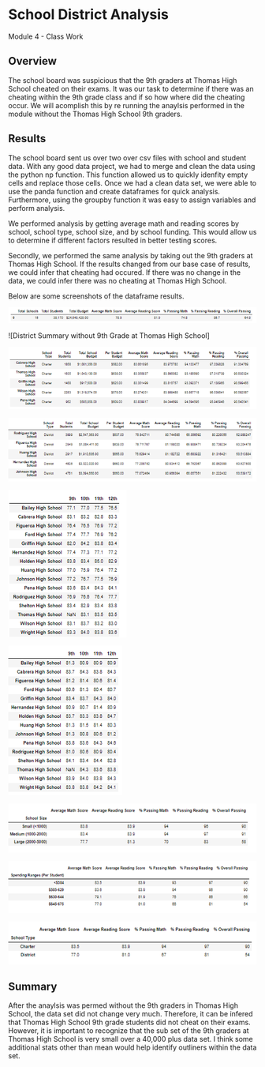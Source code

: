# School District Analysis
Module 4 - Class Work 
## Overview 

The school board was suspicious that the 9th graders at Thomas High School cheated on their exams. It was our task to determine if there was an cheating within the 9th grade class and if so how where did the cheating occur. We will acomplish this by re running the anaylsis performed in the module without the Thomas High School 9th graders. 

## Results 

The school board sent us over two over csv files with school and student data. With any good data project, we had to merge and clean the data using the python np function. This function allowed us to quickly idenfity empty cells and replace those cells. Once we had a clean data set, we were able to use the panda function and create dataframes for quick analysis. Furthermore, using the groupby function it was easy to assign variables and perform analysis. 

We performed analysis by getting average math and reading scores by school, school type, school size, and by school funding. This would allow us to determine if different factors resulted in better testing scores.

Secondly, we performed the same analysis by taking out the 9th graders at Thomas High School. If the results changed from our base case of results, we could infer that cheating had occured. If there was no change in the data, we could infer there was no cheating at Thomas High School. 

Below are some screenshots of the dataframe results. 

![District Summary](https://github.com/mccoycory/School_District_Analysis/blob/main/Resources/School%20District%20Summary.png)

![District Summary without 9th Grade at Thomas High School]

![Top 5 Performing Schools](https://github.com/mccoycory/School_District_Analysis/blob/main/Resources/Top%20Performing%20Schools.png)

![Bottom Performing Schools](https://github.com/mccoycory/School_District_Analysis/blob/main/Resources/Bottom%20Performing%20School.png)

![Average Math Scores per School](https://github.com/mccoycory/School_District_Analysis/blob/main/Resources/Average%20Math%20scores%20by%20school.png)

![Average Reading Scores per School](https://github.com/mccoycory/School_District_Analysis/blob/main/Resources/Average%20Reading%20scores%20by%20school.png)

![Average Scores by School Size](https://github.com/mccoycory/School_District_Analysis/blob/main/Resources/Average%20scores%20by%20size.png)

![Average Score by School Funding](https://github.com/mccoycory/School_District_Analysis/blob/main/Resources/Average%20Scores%20by%20spending.png)

![Average Score by School Type](https://github.com/mccoycory/School_District_Analysis/blob/main/Resources/Average%20score%20by%20school%20type.png)

## Summary 

After the anaylsis was permed without the 9th graders in Thomas High School, the data set did not change very much. Therefore, it can be infered that Thomas High School 9th grade students did not cheat on their exams. However, it is important to recognize that the sub set of the 9th graders at Thomas High School is very small over a 40,000 plus data set. I think some additional stats other than mean would help identify outliners within the data set.  



